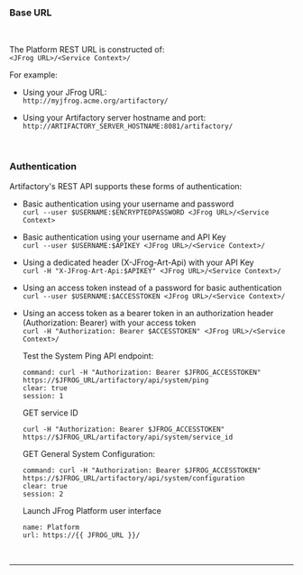 <!-- ### REST API - Authentication -->

### Base URL

<br/>

The Platform REST URL is constructed of:  
`<JFrog URL>/<Service Context>/`

For example: 

- Using your JFrog URL:  
  `http://myjfrog.acme.org/artifactory/`

- Using your Artifactory server hostname and port:  
  `http://ARTIFACTORY_SERVER_HOSTNAME:8081/artifactory/`

<br/>

### Authentication

Artifactory's REST API supports these forms of authentication:

- Basic authentication using your username and password  
  `curl --user $USERNAME:$ENCRYPTEDPASSWORD <JFrog URL>/<Service Context>`

- Basic authentication using your username and API Key  
  `curl --user $USERNAME:$APIKEY <JFrog URL>/<Service Context>/`

- Using a dedicated header (X-JFrog-Art-Api) with your API Key  
  `curl -H "X-JFrog-Art-Api:$APIKEY" <JFrog URL>/<Service Context>/`

- Using an access token instead of a password for basic authentication  
  `curl --user $USERNAME:$ACCESSTOKEN <JFrog URL>/<Service Context>/`

- Using an access token as a bearer token in an authorization header (Authorization: Bearer) with your access token  
  `curl -H "Authorization: Bearer $ACCESSTOKEN" <JFrog URL>/<Service Context>/`  
    
  Test the System Ping API endpoint:  
  ```terminal:execute
  command: curl -H "Authorization: Bearer $JFROG_ACCESSTOKEN" https://$JFROG_URL/artifactory/api/system/ping
  clear: true
  session: 1
  ```

  GET service ID 
  ```execute
  curl -H "Authorization: Bearer $JFROG_ACCESSTOKEN" https://$JFROG_URL/artifactory/api/system/service_id
  ```

  GET General System Configuration:    
  ```terminal:execute
  command: curl -H "Authorization: Bearer $JFROG_ACCESSTOKEN" https://$JFROG_URL/artifactory/api/system/configuration
  clear: true
  session: 2
  ```

  Launch JFrog Platform user interface
  ```dashboard:open-url
  name: Platform
  url: https://{{ JFROG_URL }}/
  ```

<br/>

---